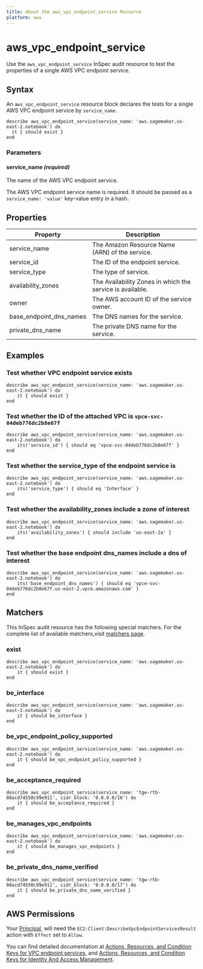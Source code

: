 ```yaml
---
title: About the aws_vpc_endpoint_service Resource
platform: aws
---
```


# aws_vpc_endpoint_service

Use the `aws_vpc_endpoint_service` InSpec audit resource to test the properties of a single AWS VPC endpoint service.

## Syntax

An `aws_vpc_endpoint_service` resource block declares the tests for a single AWS VPC endpoint service by `service_name`.

    describe aws_vpc_endpoint_service(service_name: 'aws.sagemaker.us-east-2.notebook') do
      it { should exist }
    end

### Parameters

#### service\_name _(required)_

The name of the AWS VPC endpoint service.

The AWS VPC endpoint service name is required.
It should be passed as a `service_name: 'value'` key-value entry in a hash.

## Properties

|Property            | Description                                               |
| ---                | ---                                                       |
| service_name       | The Amazon Resource Name (ARN) of the service.            |
| service_id         | The ID of the endpoint service.                           |
| service_type       | The type of service.                                      |
| availability_zones | The Availability Zones in which the service is available. |
| owner              | The AWS account ID of the service owner.                  |
| base_endpoint_dns_names| The DNS names for the service.                        |
| private_dns_name   | The private DNS name for the service.                     |

## Examples

### Test whether VPC endpoint service exists

    describe aws_vpc_endpoint_service(service_name: 'aws.sagemaker.us-east-2.notebook') do
        it { should exist }
    end

### Test whether the ID of the attached VPC is `vpce-svc-04deb776dc2b8e67f`

    describe aws_vpc_endpoint_service(service_name: 'aws.sagemaker.us-east-2.notebook') do
        its('service_id') { should eq 'vpce-svc-04deb776dc2b8e67f' }
    end

### Test whether the service_type of the endpoint service is 

    describe aws_vpc_endpoint_service(service_name: 'aws.sagemaker.us-east-2.notebook') do
        its('service_type') { should eq 'Interface' }
    end

### Test whether the availability_zones include a zone of interest

    describe aws_vpc_endpoint_service(service_name: 'aws.sagemaker.us-east-2.notebook') do
        its('availability_zones') { should include 'us-east-2a' }
    end

### Test whether the base endpoint dns_names include a dns of interest

    describe aws_vpc_endpoint_service(service_name: 'aws.sagemaker.us-east-2.notebook') do
        its('base_endpoint_dns_names') { should eq 'vpce-svc-04deb776dc2b8e67f.us-east-2.vpce.amazonaws.com' }
    end

## Matchers

This InSpec audit resource has the following special matchers. For the complete list of available matchers,visit [matchers page](https://www.inspec.io/docs/reference/matchers/).

### exist

    describe aws_vpc_endpoint_service(service_name: 'aws.sagemaker.us-east-2.notebook') do
        it { should exist }
    end

### be_interface

    describe aws_vpc_endpoint_service(service_name: 'aws.sagemaker.us-east-2.notebook') do
        it { should be_interface }
    end

### be_vpc_endpoint_policy_supported

    describe aws_vpc_endpoint_service(service_name: 'aws.sagemaker.us-east-2.notebook') do
        it { should be_vpc_endpoint_policy_supported }
    end

### be_acceptance_required

    describe aws_vpc_endpoint_service(service_name: 'tgw-rtb-08acd74550c99e911', cidr_block: '0.0.0.0/16') do
        it { should be_acceptance_required }
    end

### be_manages_vpc_endpoints

    describe aws_vpc_endpoint_service(service_name: 'aws.sagemaker.us-east-2.notebook') do
        it { should be_manages_vpc_endpoints }
    end

### be_private_dns_name_verified

    describe aws_vpc_endpoint_service(service_name: 'tgw-rtb-08acd74550c99e911', cidr_block: '0.0.0.0/17') do
        it { should be_private_dns_name_verified }
    end

## AWS Permissions

Your [Principal](https://docs.aws.amazon.com/IAM/latest/UserGuide/intro-structure.html#intro-structure-principal), will need the `EC2:Client:DescribeVpcEndpointServicesResult` action with `Effect` set to `Allow`.

You can find detailed documentation at [Actions, Resources, and Condition Keys for VPC endpoint services](https://docs.amazonaws.cn/en_us/vpc/latest/userguide/vpc-policy-examples.html), and [Actions, Resources, and Condition Keys for Identity And Access Management](https://docs.aws.amazon.com/IAM/latest/UserGuide/list_identityandaccessmanagement.html).
